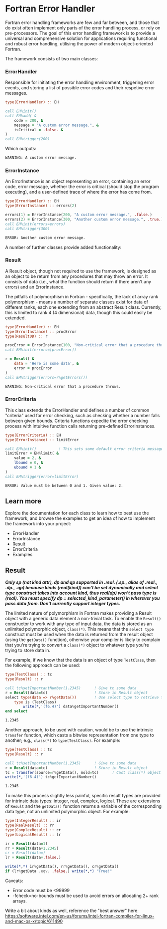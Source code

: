 # Fortran Error Handler

Fortran error handling frameworks are few and far between, and those that do exist often implement only parts of the error handling process, or rely on pre-processors. The goal of this error handling framework is to provide a universal and comprehensive solution for applications requiring functional and robust error handling, utilising the power of modern object-oriented Fortran.

The framework consists of two main classes:

### ErrorHandler
Responsible for initiating the error handling environment, triggering error events, and storing a list of possible error codes and their respetive error messages.

```fortran
type(ErrorHandler) :: EH

call EH%init()
call EH%add( &
    code = 200, &
    message = "A custom error message.", &
    isCritical = .false. &
)
call EH%trigger(200)
```

Which outputs:

```bash
WARNING: A custom error message.
```

### ErrorInstance
An ErrorInstance is an object representing an error, containing an error code, error message, whether the error is critical (should stop the program executing), and a user-defined trace of where the error has come from.

```fortran
type(ErrorHandler) :: EH
type(ErrorInstance) :: errors(2)

errors(1) = ErrorInstance(200, "A custom error message.", .false.)
errors(2) = ErrorInstance(300, "Another custom error message.", .true.)
call EH%init(errors=errors)
call EH%trigger(300)
```
```bash
ERROR: Another custom error message.
```

A number of further classes provide added functionality:

### Result
A Result object, though not required to use the framework, is designed as an object to be return from any procedures that may throw an error. It consists of data (i.e., what the function should return if there aren't any errors) and an ErrorInstance.

The pitfalls of polymorphism in Fortran - specifically, the lack of array rank polymorphism - means a number of separate classes exist for data of different ranks, each one extending from an abstract Result class. Currently, this is limited to rank 4 (4 dimensional) data, though this could easily be extended.

```fortran
type(ErrorHandler) :: EH
type(ErrorInstance) :: procError
type(Result0D) :: r

procError = ErrorInstance(100, "Non-critical error that a procedure throws.", .false.)
call EH%init(errors=[procError])

r = Result( &
    data = 'Here is some data', &
    error = procError
)
call EH%trigger(errors=r%getErrors())
```
```bash
WARNING: Non-critical error that a procedure throws.
```

### ErrorCriteria
This class extends the ErrorHandler and defines a number of common "criteria" used for error checking, such as checking whether a number falls between given bounds. Criteria functions expedite the error checking process with intuitive function calls returning pre-defined ErrorInstances.

```fortran
type(ErrorCriteria) :: EH
type(ErrorInstance) :: limitError

call EH%init()          ! This sets some default error criteria messages
limitError = EH%limit( &
    value = 2, &
    lbound = 0, &
    ubound = 1 &
)
call EH%trigger(error=limitError)
```
```bash
ERROR: Value must be between 0 and 1. Given value: 2.
```

## Learn more

Explore the documentation for each class to learn how to best use the framework, and browse the examples to get an idea of how to implement the framework into your project:

- ErrorHandler
- ErrorInstance
- Result
- ErrorCriteria
- Examples

## Result

***Only sp (not kind attr), dp and qp supported in .real. (.sp., alias of .real., .dp., .qp) because kinds (real(kind)) can't be set dynamically and select type construct takes into account kind, thus real(dp) won't pass type is (real). You must specify dp = selected_kind_parameter() in wherever you pass data from. Don't currently support integer types.***

The limited nature of polymorphism in Fortran makes providing a Result object with a generic data element a non-trivial task. To enable the `Result()` constructor to work with any type of input data, the data is stored as an unlimited polymorphic object, `class(*)`. This means that the `select type` construct must be used when the data is returned from the result object (using the `getData()` function), otherwise your compiler is likely to complain that you're trying to convert a `class(*)` object to whatever type you're trying to store data in.

For example, if we know that the data is an object of type `TestClass`, then the following approach can be used:

```fortran
type(TestClass) :: tc
type(Result) :: r

call tc%setImportantNumber(1.2345)      ! Give tc some data
r = Result(data=tc)                     ! Store in Result object
select type(data => r%getData())        ! Use select type to retrieve the TestClass object
    type is (TestClass)
        write(*,'(f6.4)') data%getImportantNumber()
end select
```

```sh
1.2345
```

Another approach, to be used with caution, would be to use the intrinsic `transfer` function, which casts a bitwise representation from one type to another; e.g., `class(*)` to `type(TestClass)`. For example:

```fortran
type(TestClass) :: tc
type(Result) :: r

call tc%setImportantNumber(1.2345)      ! Give tc some data
r = Result(data=tc)                     ! Store in Result object
tc = transfer(source=r%getData(), mold=tc)      ! Cast class(*) object to TestClass object
write(*,'(f6.4)') tc%getImportantNumber()
```

```sh
1.2345
```

To make this process slightly less painful, specific result types are provided for intrinsic data types: integer, real, complex, logical. These are extensions of `Result` and the `getData()` function returns a variable of the corresponding data type, not an unlimited polymorphic object. For example:

```fortran
type(IntegerResult) :: ir
type(RealResult) :: rr
type(ComplexResult) :: cr
type(LogicalResult) :: lr

ir = Result(data=1)
rr = Result(data=1.2345)
cr = Result(data=)
lr = Result(data=.false.)

write(*,*) ir%getData(), rr%getData(), cr%getData()
if (lr%getData .eqv. .false.) write(*,*) "True!"
```

Caveats:
- Error code must be <99999
- -fcheck=no-bounds must be used to avoid errors on allocating 2+ rank arrays.

Write a bit about kinds as well, reference the "best answer" here: https://software.intel.com/en-us/forums/intel-fortran-compiler-for-linux-and-mac-os-x/topic/611490